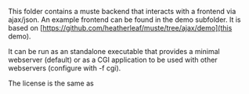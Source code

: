 This folder contains a muste backend that interacts with a frontend via ajax/json.
An example frontend can be found in the demo subfolder. It is based on 
[https://github.com/heatherleaf/muste/tree/ajax/demo](this demo).

It can be run as an standalone executable that provides a minimal webserver (default) 
or as a CGI application to be used with other webservers (configure with -f cgi).

The license is the same as 
